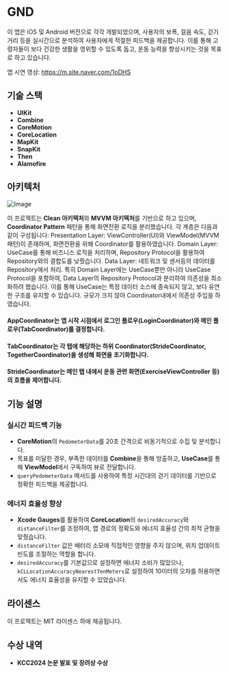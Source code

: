 # GND

이 앱은 iOS 및 Android 버전으로 각각 개발되었으며, 사용자의 보폭, 걸음 속도, 걷기 거리 등을 실시간으로 분석하여 사용자에게 적절한 피드백을 제공합니다. 이를 통해 고령자들이 보다 건강한 생활을 영위할 수 있도록 돕고, 운동 능력을 향상시키는 것을 목표로 하고 있습니다.

앱 시연 영상: https://m.site.naver.com/1oDHS

## 기술 스택
- **UIKit**
- **Combine**
- **CoreMotion**
- **CoreLocation**
- **MapKit**
- **SnapKit**
- **Then**
- **Alamofire**

## 아키텍처
![Image](https://github.com/user-attachments/assets/78ab2534-735e-4d48-bc41-40a2ed2276d9)

이 프로젝트는 **Clean 아키텍처**와 **MVVM 아키텍처**를 기반으로 하고 있으며, **Coordinator Pattern** 패턴을 통해 화면전환 로직을 분리했습니다.
각 계층은 다음과 같이 구성됩니다:
Presentation Layer: ViewController(UI)와 ViewModel(MVVM 패턴)이 존재하며, 화면전환을 위해 Coordinator를 활용하였습니다.
Domain Layer: UseCase를 통해 비즈니스 로직을 처리하며, Repository Protocol을 활용하여 Repository와의 결합도를 낮췄습니다.
Data Layer: 네트워크 및 센서등의 데이터를 Repository에서 처리.
특히 Domain Layer에는 UseCase뿐만 아니라 UseCase Protocol을 포함하여, Data Layer의 Repository Protocol과 분리하여 의존성을 최소화하려 했습니다. 이를 통해 UseCase는 특정 데이터 소스에 종속되지 않고, 보다 유연한 구조를 유지할 수 있습니다.
규모가 크지 않아 Coordinator내에서 의존성 주입을 하였습니다. 
#### AppCoordinator는 앱 시작 시점에서 로그인 플로우(LoginCoordinator)와 메인 플로우(TabCoordinator)를 결정합니다.
#### TabCoordinator는 각 탭에 해당하는 하위 Coordinator(StrideCoordinator, TogetherCoordinator)을 생성해 화면을 초기화합니다.
#### StrideCoordinator는 메인 탭 내에서 운동 관련 화면(ExerciseViewController 등)의 흐름을 제어합니다.

## 기능 설명

### 실시간 피드백 기능
- **CoreMotion**의 `PedometerData`를 20초 간격으로 비동기적으로 수집 및 분석합니다.
- 목표를 미달한 경우, 부족한 데이터를 **Combine**을 통해 방출하고, **UseCase**를 통해 **ViewModel**에서 구독하여 뷰로 전달합니다.
- `queryPedometerData` 메서드를 사용하여 특정 시간대의 걷기 데이터를 기반으로 정확한 피드백을 제공합니다.

### 에너지 효율성 향상
- **Xcode Gauges**를 활용하여 **CoreLocation**의 `desiredAccuracy`와 `distanceFilter`를 조정하여, 맵 경로의 정확도와 에너지 효율성 간의 최적 균형을 맞췄습니다.
- `distanceFilter` 값은 배터리 소모에 직접적인 영향을 주지 않으며, 위치 업데이트 빈도를 조절하는 역할을 합니다.
- `desiredAccuracy`를 기본값으로 설정하면 에너지 소비가 많았으나, `kCLLocationAccuracyNearestTenMeters`로 설정하여 10미터의 오차를 허용하면서도 에너지 효율성을 유지할 수 있었습니다.




## 라이센스
이 프로젝트는 MIT 라이센스 하에 제공됩니다. 

## 수상 내역
- **KCC2024 논문 발표 및 장려상 수상**
